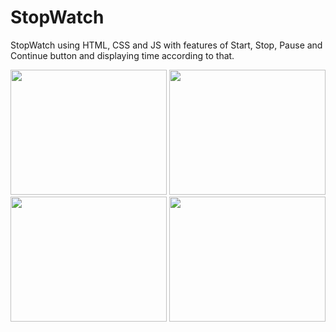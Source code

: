# StopWatch
StopWatch using HTML, CSS and JS with features of Start, Stop, Pause and Continue button and displaying time according to that.

<img src="https://user-images.githubusercontent.com/85827044/122610706-b7619280-d09d-11eb-8715-3db4407be40c.png" width="250px" height="200px">
<img src="https://user-images.githubusercontent.com/85827044/122610710-b92b5600-d09d-11eb-8b14-590f8e61106a.png" width="250px" height="200px">
<img src="https://user-images.githubusercontent.com/85827044/122610713-b9c3ec80-d09d-11eb-8638-9464d9c05322.png" width="250px" height="200px">
<img src="https://user-images.githubusercontent.com/85827044/122610714-ba5c8300-d09d-11eb-9604-887bcf068f86.png" width="250px" height="200px">

<!-- ![Screenshot (231)](https://user-images.githubusercontent.com/85827044/122610706-b7619280-d09d-11eb-8715-3db4407be40c.png)
![Screenshot (228)](https://user-images.githubusercontent.com/85827044/122610710-b92b5600-d09d-11eb-8b14-590f8e61106a.png)
![Screenshot (229)](https://user-images.githubusercontent.com/85827044/122610713-b9c3ec80-d09d-11eb-8638-9464d9c05322.png)
![Screenshot (230)](https://user-images.githubusercontent.com/85827044/122610714-ba5c8300-d09d-11eb-9604-887bcf068f86.png)
 -->
